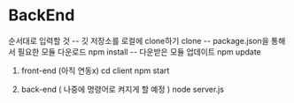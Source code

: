 # BackEnd
순서대로 입력할 것
-- 깃 저장소를 로컬에 clone하기
clone
-- package.json을 통해서 필요한 모듈 다운로드
npm install
-- 다운받은 모듈 업데이트
npm update

1) front-end (아직 연동x)
cd client
npm start

2) back-end ( 나중에 명령어로 켜지게 할 예정 )
node server.js
